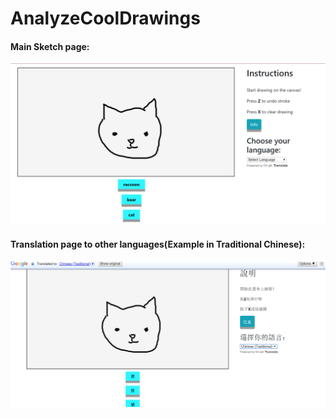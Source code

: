 # AnalyzeCoolDrawings

#### Main Sketch page:

![alt text](https://github.com/mo-morgan/AnalyzeCoolDrawings/blob/master/images/sketch_main.png)

#### Translation page to other languages(Example in Traditional Chinese):

![alt text](https://github.com/mo-morgan/AnalyzeCoolDrawings/blob/master/images/sketch_chi.png)
